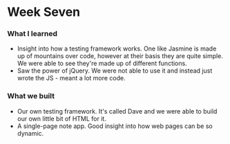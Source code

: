 # Week Seven

### What I learned
- Insight into how a testing framework works. One like Jasmine is made up of mountains over code, however at their basis they are quite simple. We were able to see they're made up of different functions.
- Saw the power of jQuery. We were not able to use it and instead just wrote the JS - meant a lot more code.

### What we built
- Our own testing framework. It's called Dave and we were able to build our own little bit of HTML for it.
- A single-page note app. Good insight into how web pages can be so dynamic. 
